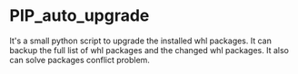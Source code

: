 # PIP_auto_upgrade
It's a small python script to upgrade the installed whl packages. It can backup the full list of whl packages and the changed whl packages.
It also can solve packages conflict problem. 
